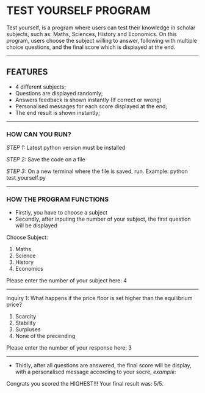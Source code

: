 # TEST YOURSELF PROGRAM

Test yourself, is a program where users can test their knowledge in scholar subjects, such as: Maths, Sciences, History and Economics. 
On this program, users choose the subject willing to answer, following with multiple choice questions, and the final score which is displayed at the end. 

___________________________________________________________________________________

## FEATURES 

- 4 different subjects;
- Questions are displayed randomly;
- Answers feedback is shown instantly (If correct or wrong)
- Personalised messages for each score displayed at the end;
- The end result is shown instantly;

___________________________________________________________________________________

### HOW CAN YOU RUN?

*STEP 1:* Latest python version must be installed 

*STEP 2:* Save the code on a file 

*STEP 3:* On a new terminal where the file is saved, run. Example: python test_yourself.py

___________________________________________________________________________________

### HOW THE PROGRAM FUNCTIONS 

- Firstly, you have to choose a subject
- Secondly, after inputing the number of your subject, the first question will be displayed

Choose Subject: 
1. Maths
2. Science
3. History
4. Economics

Please enter the number of your subject here: 4
___________________________________________________________________________________

Inquiry 1: What happens if the price floor is set higher than the equilibrium price?
1. Scarcity
2. Stability
3. Surpluses
4. None of the precending

Please enter the number of your response here: 3

___________________________________________________________________________________

- Thidly, after all questions are answered, the final score will be display, with a personalised message according to your socre, *example:*

Congrats you scored the HIGHEST!!!
Your final result was: 5/5.


 
